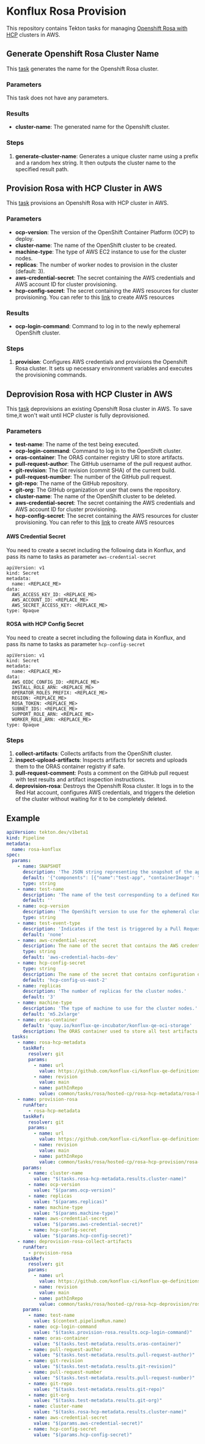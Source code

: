 # Konflux Rosa Provision

This repository contains Tekton tasks for managing [Openshift Rosa with HCP](https://docs.openshift.com/rosa/rosa_hcp/rosa-hcp-sts-creating-a-cluster-quickly.html) clusters in AWS.

## Generate Openshift Rosa Cluster Name

This [task](./rosa-hcp-metadata/rosa-hcp-metadata.yaml) generates the name for the Openshift Rosa cluster.

### Parameters

This task does not have any parameters.

### Results

- **cluster-name**: The generated name for the Openshift cluster.

### Steps

1. **generate-cluster-name**: Generates a unique cluster name using a prefix and a random hex string. It then outputs the cluster name to the specified result path.

## Provision Rosa with HCP Cluster in AWS

This [task](./rosa-hcp-provision/rosa-hcp-provision.yaml) provisions an Openshift Rosa with HCP cluster in AWS.

### Parameters

- **ocp-version**: The version of the OpenShift Container Platform (OCP) to deploy.
- **cluster-name**: The name of the OpenShift cluster to be created.
- **machine-type**: The type of AWS EC2 instance to use for the cluster nodes.
- **replicas**: The number of worker nodes to provision in the cluster (default: 3).
- **aws-credential-secret**: The secret containing the AWS credentials and AWS account ID for cluster provisioning.
- **hcp-config-secret**: The secret containing the AWS resources for cluster provisioning. You can refer to this [link](https://docs.openshift.com/rosa/rosa_hcp/rosa-hcp-sts-creating-a-cluster-quickly.html#rosa-hcp-prereqs) to create AWS resources

### Results

- **ocp-login-command**: Command to log in to the newly ephemeral OpenShift cluster.

### Steps

1. **provision**: Configures AWS credentials and provisions the Openshift Rosa cluster. It sets up necessary environment variables and executes the provisioning commands.

## Deprovision Rosa with HCP Cluster in AWS

This [task](./rosa-hcp-deprovision/rosa-hcp-deprovision.yaml) deprovisions an existing Openshift Rosa cluster in AWS. To save time,it won't wait until HCP cluster is fully deprovisioned.

### Parameters

- **test-name**: The name of the test being executed.
- **ocp-login-command**: Command to log in to the OpenShift cluster.
- **oras-container**: The ORAS container registry URI to store artifacts.
- **pull-request-author**: The GitHub username of the pull request author.
- **git-revision**: The Git revision (commit SHA) of the current build.
- **pull-request-number**: The number of the GitHub pull request.
- **git-repo**: The name of the GitHub repository.
- **git-org**: The GitHub organization or user that owns the repository.
- **cluster-name**: The name of the OpenShift cluster to be deleted.
- **aws-credential-secret**: The secret containing the AWS credentials and AWS account ID for cluster provisioning.
- **hcp-config-secret**: The secret containing the AWS resources for cluster provisioning. You can refer to this [link](https://docs.openshift.com/rosa/rosa_hcp/rosa-hcp-sts-creating-a-cluster-quickly.html#rosa-hcp-prereqs) to create AWS resources

#### AWS Credential Secret

You need to create a secret including the following data in Konflux, and pass its name to tasks as parameter `aws-credential-secret` 

```
apiVersion: v1
kind: Secret
metadata:
  name: <REPLACE_ME>
data:
  AWS_ACCESS_KEY_ID: <REPLACE_ME>
  AWS_ACCOUNT_ID: <REPLACE_ME>
  AWS_SECRET_ACCESS_KEY: <REPLACE_ME>
type: Opaque
```

#### ROSA with HCP  Config Secret
You need to create a secret including the following data in Konflux, and pass its name to tasks as parameter `hcp-config-secret` 

```
apiVersion: v1
kind: Secret
metadata:
  name: <REPLACE_ME>
data:
  AWS_OIDC_CONFIG_ID: <REPLACE_ME>
  INSTALL_ROLE_ARN: <REPLACE_ME>
  OPERATOR_ROLES_PREFIX: <REPLACE_ME>
  REGION: <REPLACE_ME>
  ROSA_TOKEN: <REPLACE_ME>
  SUBNET_IDS: <REPLACE_ME>
  SUPPORT_ROLE_ARN: <REPLACE_ME>
  WORKER_ROLE_ARN: <REPLACE_ME>
type: Opaque
```

### Steps

1. **collect-artifacts**: Collects artifacts from the OpenShift cluster.
2. **inspect-upload-artifacts**: Inspects artifacts for secrets and uploads them to the ORAS container registry if safe.
3. **pull-request-comment**: Posts a comment on the GitHub pull request with test results and artifact inspection instructions.
4. **deprovision-rosa**: Destroys the Openshift Rosa cluster. It logs in to the Red Hat account, configures AWS credentials, and triggers the deletion of the cluster without waiting for it to be completely deleted.

## Example

```yaml
apiVersion: tekton.dev/v1beta1
kind: Pipeline
metadata:
  name: rosa-konflux
spec:
  params:
    - name: SNAPSHOT
      description: 'The JSON string representing the snapshot of the application under test.'
      default: '{"components": [{"name":"test-app", "containerImage": "quay.io/example/repo:latest"}]}'
      type: string
    - name: test-name
      description: 'The name of the test corresponding to a defined Konflux integration test.'
      default: ''
    - name: ocp-version
      description: 'The OpenShift version to use for the ephemeral cluster deployment.'
      type: string
    - name: test-event-type
      description: 'Indicates if the test is triggered by a Pull Request or Push event.'
      default: 'none'
    - name: aws-credential-secret
      description: The name of the secret that contains the AWS credentials.
      type: string
      default: 'aws-credential-hacbs-dev'
    - name: hcp-config-secret
      type: string
      description: The name of the secret that contains configuration data for HCP cluster creation.
      default: 'hcp-config-us-east-2'
    - name: replicas
      description: 'The number of replicas for the cluster nodes.'
      default: '3'
    - name: machine-type
      description: 'The type of machine to use for the cluster nodes.'
      default: 'm5.2xlarge'
    - name: oras-container
      default: 'quay.io/konflux-qe-incubator/konflux-qe-oci-storage'
      description: The ORAS container used to store all test artifacts.
  tasks:
    - name: rosa-hcp-metadata
      taskRef:
        resolver: git
        params:
          - name: url
            value: https://github.com/konflux-ci/konflux-qe-definitions.git
          - name: revision
            value: main
          - name: pathInRepo
            value: common/tasks/rosa/hosted-cp/rosa-hcp-metadata/rosa-hcp-metadata.yaml
    - name: provision-rosa
      runAfter:
        - rosa-hcp-metadata
      taskRef:
        resolver: git
        params:
          - name: url
            value: https://github.com/konflux-ci/konflux-qe-definitions.git
          - name: revision
            value: main
          - name: pathInRepo
            value: common/tasks/rosa/hosted-cp/rosa-hcp-provision/rosa-hcp-provision.yaml
      params:
        - name: cluster-name
          value: "$(tasks.rosa-hcp-metadata.results.cluster-name)"
        - name: ocp-version
          value: "$(params.ocp-version)"
        - name: replicas
          value: "$(params.replicas)"
        - name: machine-type
          value: "$(params.machine-type)"
        - name: aws-credential-secret
          value: "$(params.aws-credential-secret)"
        - name: hcp-config-secret
          value: "$(params.hcp-config-secret)"
    - name: deprovision-rosa-collect-artifacts
      runAfter:
        - provision-rosa
      taskRef:
        resolver: git
        params:
          - name: url
            value: https://github.com/konflux-ci/konflux-qe-definitions.git
          - name: revision
            value: main
          - name: pathInRepo
            value: common/tasks/rosa/hosted-cp/rosa-hcp-deprovision/rosa-hcp-deprovision.yaml
      params:
        - name: test-name
          value: $(context.pipelineRun.name)
        - name: ocp-login-command
          value: "$(tasks.provision-rosa.results.ocp-login-command)"
        - name: oras-container
          value: "$(tasks.test-metadata.results.oras-container)"
        - name: pull-request-author
          value: "$(tasks.test-metadata.results.pull-request-author)"
        - name: git-revision
          value: "$(tasks.test-metadata.results.git-revision)"
        - name: pull-request-number
          value: "$(tasks.test-metadata.results.pull-request-number)"
        - name: git-repo
          value: "$(tasks.test-metadata.results.git-repo)"
        - name: git-org
          value: "$(tasks.test-metadata.results.git-org)"
        - name: cluster-name
          value: "$(tasks.rosa-hcp-metadata.results.cluster-name)"
        - name: aws-credential-secret
          value: "$(params.aws-credential-secret)"
        - name: hcp-config-secret
          value: "$(params.hcp-config-secret)"
```
